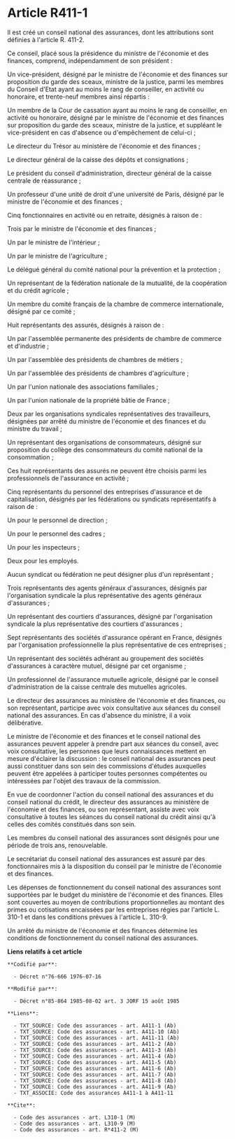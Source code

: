 # Article R411-1

Il est créé un conseil national des assurances, dont les attributions sont définies à l'article R. 411-2.

Ce conseil, placé sous la présidence du ministre de l'économie et des finances, comprend, indépendamment de son président :

Un vice-président, désigné par le ministre de l'économie et des finances sur proposition du garde des sceaux, ministre de la
justice, parmi les membres du Conseil d'Etat ayant au moins le rang de conseiller, en activité ou honoraire, et trente-neuf
membres ainsi répartis :

Un membre de la Cour de cassation ayant au moins le rang de conseiller, en activité ou honoraire, désigné par le ministre de
l'économie et des finances sur proposition du garde des sceaux, ministre de la justice, et suppléant le vice-président en cas
d'absence ou d'empêchement de celui-ci ;

Le directeur du Trésor au ministère de l'économie et des finances ;

Le directeur général de la caisse des dépôts et consignations ;

Le président du conseil d'administration, directeur général de la caisse centrale de réassurance ;

Un professeur d'une unité de droit d'une université de Paris, désigné par le ministre de l'économie et des finances ;

Cinq fonctionnaires en activité ou en retraite, désignés à raison de :

Trois par le ministre de l'économie et des finances ;

Un par le ministre de l'intérieur ;

Un par le ministre de l'agriculture ;

Le délégué général du comité national pour la prévention et la protection ;

Un représentant de la fédération nationale de la mutualité, de la coopération et du crédit agricole ;

Un membre du comité français de la chambre de commerce internationale, désigné par ce comité ;

Huit représentants des assurés, désignés à raison de :

Un par l'assemblée permanente des présidents de chambre de commerce et d'industrie ;

Un par l'assemblée des présidents de chambres de métiers ;

Un par l'assemblée des présidents de chambres d'agriculture ;

Un par l'union nationale des associations familiales ;

Un par l'union nationale de la propriété bâtie de France ;

Deux par les organisations syndicales représentatives des travailleurs, désignées par arrêté du ministre de l'économie et des
finances et du ministre du travail ;

Un représentant des organisations de consommateurs, désigné sur proposition du collège des consommateurs du comité national
de la consommation ;

Ces huit représentants des assurés ne peuvent être choisis parmi les professionnels de l'assurance en activité ;

Cinq représentants du personnel des entreprises d'assurance et de capitalisation, désignés par les fédérations ou syndicats
représentatifs à raison de :

Un pour le personnel de direction ;

Un pour le personnel des cadres ;

Un pour les inspecteurs ;

Deux pour les employés.

Aucun syndicat ou fédération ne peut désigner plus d'un représentant ;

Trois représentants des agents généraux d'assurances, désignés par l'organisation syndicale la plus représentative des agents
généraux d'assurances ;

Un représentant des courtiers d'assurances, désigné par l'organisation syndicale la plus représentative des courtiers
d'assurances ;

Sept représentants des sociétés d'assurance opérant en France, désignés par l'organisation professionnelle la plus
représentative de ces entreprises ;

Un représentant des sociétés adhérant au groupement des sociétés d'assurances à caractère mutuel, désigné par cet organisme ;

Un professionnel de l'assurance mutuelle agricole, désigné par le conseil d'administration de la caisse centrale des
mutuelles agricoles.

Le directeur des assurances au ministère de l'économie et des finances, ou son représentant, participe avec voix consultative
aux séances du conseil national des assurances. En cas d'absence du ministre, il a voix délibérative.

Le ministre de l'économie et des finances et le conseil national des assurances peuvent appeler à prendre part aux séances du
conseil, avec voix consultative, les personnes que leurs connaissances mettent en mesure d'éclairer la discussion : le
conseil national des assurances peut aussi constituer dans son sein des commissions d'études auxquelles peuvent être appelées
à participer toutes personnes compétentes ou intéressées par l'objet des travaux de la commission.

En vue de coordonner l'action du conseil national des assurances et du conseil national du crédit, le directeur des
assurances au ministère de l'économie et des finances, ou son représentant, assiste avec voix consultative à toutes les
séances du conseil national du crédit ainsi qu'à celles des comités constitués dans son sein.

Les membres du conseil national des assurances sont désignés pour une période de trois ans, renouvelable.

Le secrétariat du conseil national des assurances est assuré par des fonctionnaires mis à la disposition du conseil par le
ministre de l'économie et des finances.

Les dépenses de fonctionnement du conseil national des assurances sont supportées par le budget du ministère de l'économie et
des finances. Elles sont couvertes au moyen de contributions proportionnelles au montant des primes ou cotisations encaissées
par les entreprises régies par l'article L. 310-1 et dans les conditions prévues à l'article L. 310-9.

Un arrêté du ministre de l'économie et des finances détermine les conditions de fonctionnement du conseil national des
assurances.

**Liens relatifs à cet article**

	**Codifié par**:

	  - Décret n°76-666 1976-07-16

	**Modifié par**:

	  - Décret n°85-864 1985-08-02 art. 3 JORF 15 août 1985

	**Liens**:

	  - TXT_SOURCE: Code des assurances - art. A411-1 (Ab)
	  - TXT_SOURCE: Code des assurances - art. A411-10 (Ab)
	  - TXT_SOURCE: Code des assurances - art. A411-11 (Ab)
	  - TXT_SOURCE: Code des assurances - art. A411-2 (Ab)
	  - TXT_SOURCE: Code des assurances - art. A411-3 (Ab)
	  - TXT_SOURCE: Code des assurances - art. A411-4 (Ab)
	  - TXT_SOURCE: Code des assurances - art. A411-5 (Ab)
	  - TXT_SOURCE: Code des assurances - art. A411-6 (Ab)
	  - TXT_SOURCE: Code des assurances - art. A411-7 (Ab)
	  - TXT_SOURCE: Code des assurances - art. A411-8 (Ab)
	  - TXT_SOURCE: Code des assurances - art. A411-9 (Ab)
	  - TXT_ASSOCIE: Code des assurances A411-1 à A411-11

	**Cite**:

	  - Code des assurances - art. L310-1 (M)
	  - Code des assurances - art. L310-9 (M)
	  - Code des assurances - art. R*411-2 (M)
